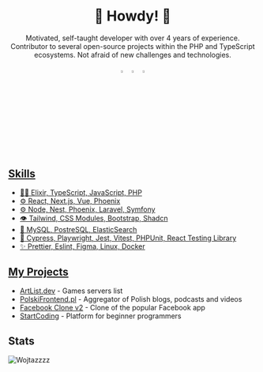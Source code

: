 <h1 align="center">🤠 Howdy! 🤠</h1>

<p align="center">
Motivated, self-taught developer with over 4 years of experience. Contributor to several open-source projects within the PHP and TypeScript ecosystems. Not afraid of new challenges and technologies.
</p>

<div align="center"> 
  
[<img src="https://img.icons8.com/color/48/000000/github.png" width="3.5%"/>](https://github.com/Wojtazzzz)
[<img src="https://img.icons8.com/color/48/000000/linkedin.png" width="3.5%"/>](https://www.linkedin.com/in/marcin-witas-486682202/)
<a href="mailto:marcin.witas72@gmail.com"> <img src="https://img.icons8.com/fluent/48/000000/gmail.png" width="3.5%"/>
  
</div>
<br>

## Skills
- 👨‍💻 Elixir, TypeScript, JavaScript, PHP
- ⚙️ React, Next.js, Vue, Phoenix
- ⚙️ Node, Nest, Phoenix, Laravel, Symfony
- 👁️ Tailwind, CSS Modules, Bootstrap, Shadcn
- 💽 MySQL, PostreSQL, ElasticSearch
- 🧪 Cypress, Playwright, Jest, Vitest, PHPUnit, React Testing Library
- ✨ Prettier, Eslint, Figma, Linux, Docker

## My Projects
- [ArtList.dev](https://artlist.dev/) - Games servers list
- [PolskiFrontend.pl](https://github.com/typeofweb-org/polskifrontend) - Aggregator of Polish blogs, podcasts and videos
- [Facebook Clone v2](https://github.com/Wojtazzzz/facebook_clone_v2) - Clone of the popular Facebook app
- [StartCoding](https://github.com/Frontlive/Start-Coding) - Platform for beginner programmers
  
## Stats
<p><img src="https://github-readme-stats.vercel.app/api?username=Wojtazzzz&show_icons=true&theme=dracula" alt="Wojtazzzz" /></p>
